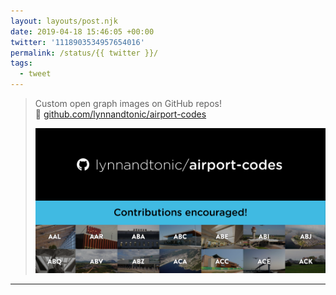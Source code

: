 ```yaml
---
layout: layouts/post.njk
date: 2019-04-18 15:46:05 +00:00
twitter: '1118903534957654016'
permalink: /status/{{ twitter }}/
tags: 
  - tweet
---
```


> Custom open graph images on GitHub repos! 👀 [github.com/lynnandtonic/airport-codes](https://github.com/lynnandtonic/airport-codes)
> 
> [![lynnandtonic/airport-codes: Contributions welcome](/img/50daedac-c521-4944-bd8d-1f58a78d9fcd.png)](https://github.com/lynnandtonic/airport-codes)

---
